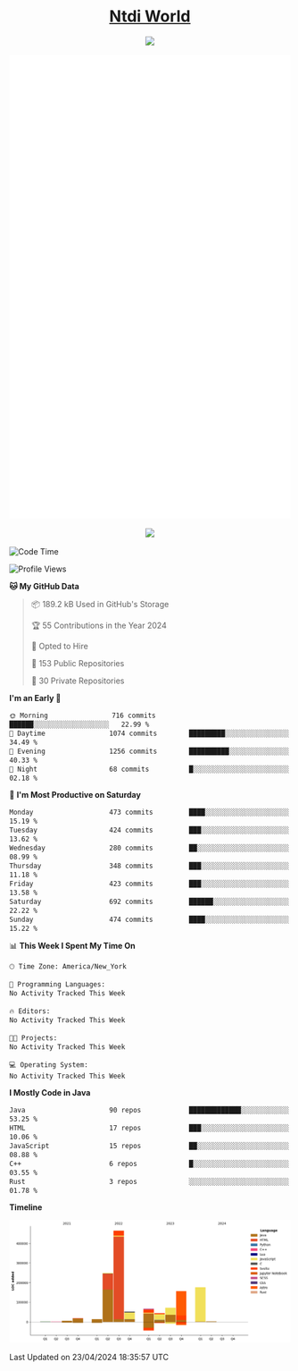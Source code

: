 <h1 align="center"><a href="https://www.ntdi.world">Ntdi World</a></h1>
<p align="center">
  <a href="https://github.com/n-tdi"><img src="https://readme-typing-svg.herokuapp.com?lines=FullStack+Developer;Web+Developer;Open-Source+Enthusiast;Java+Developer;Spigot-API%20Developer;&center=true&width=500&height=50"></a>
</p>

<div align="center">
  <img src="/github-metrics.svg"></img>
  
  <img src="https://komarev.com/ghpvc/?username=n-tdi&color=green"></img>
</div>

<!-- May use later.. idk -->
<!-- <a href="http://www.github.com/n-tdi"><img src="https://github-readme-stats.vercel.app/api?username=n-tdi&show_icons=true&hide=&count_private=true&title_color=0891b2&text_color=ffffff&icon_color=0891b2&bg_color=1c1917&hide_border=true&show_icons=true" alt="n-tdi's GitHub stats" /></a> -->

<!--START_SECTION:waka-->
![Code Time](http://img.shields.io/badge/Code%20Time-324%20hrs%2046%20mins-blue)

![Profile Views](http://img.shields.io/badge/Profile%20Views-42-blue)

**🐱 My GitHub Data** 

> 📦 189.2 kB Used in GitHub's Storage 
 > 
> 🏆 55 Contributions in the Year 2024
 > 
> 💼 Opted to Hire
 > 
> 📜 153 Public Repositories 
 > 
> 🔑 30 Private Repositories 
 > 
**I'm an Early 🐤** 

```text
🌞 Morning                716 commits         ██████░░░░░░░░░░░░░░░░░░░   22.99 % 
🌆 Daytime                1074 commits        █████████░░░░░░░░░░░░░░░░   34.49 % 
🌃 Evening                1256 commits        ██████████░░░░░░░░░░░░░░░   40.33 % 
🌙 Night                  68 commits          █░░░░░░░░░░░░░░░░░░░░░░░░   02.18 % 
```
📅 **I'm Most Productive on Saturday** 

```text
Monday                   473 commits         ████░░░░░░░░░░░░░░░░░░░░░   15.19 % 
Tuesday                  424 commits         ███░░░░░░░░░░░░░░░░░░░░░░   13.62 % 
Wednesday                280 commits         ██░░░░░░░░░░░░░░░░░░░░░░░   08.99 % 
Thursday                 348 commits         ███░░░░░░░░░░░░░░░░░░░░░░   11.18 % 
Friday                   423 commits         ███░░░░░░░░░░░░░░░░░░░░░░   13.58 % 
Saturday                 692 commits         ██████░░░░░░░░░░░░░░░░░░░   22.22 % 
Sunday                   474 commits         ████░░░░░░░░░░░░░░░░░░░░░   15.22 % 
```


📊 **This Week I Spent My Time On** 

```text
🕑︎ Time Zone: America/New_York

💬 Programming Languages: 
No Activity Tracked This Week

🔥 Editors: 
No Activity Tracked This Week

🐱‍💻 Projects: 
No Activity Tracked This Week

💻 Operating System: 
No Activity Tracked This Week
```

**I Mostly Code in Java** 

```text
Java                     90 repos            █████████████░░░░░░░░░░░░   53.25 % 
HTML                     17 repos            ███░░░░░░░░░░░░░░░░░░░░░░   10.06 % 
JavaScript               15 repos            ██░░░░░░░░░░░░░░░░░░░░░░░   08.88 % 
C++                      6 repos             █░░░░░░░░░░░░░░░░░░░░░░░░   03.55 % 
Rust                     3 repos             ░░░░░░░░░░░░░░░░░░░░░░░░░   01.78 % 
```



**Timeline**

![Lines of Code chart](https://raw.githubusercontent.com/n-tdi/n-tdi/main/assets/bar_graph.png)


 Last Updated on 23/04/2024 18:35:57 UTC
<!--END_SECTION:waka-->
